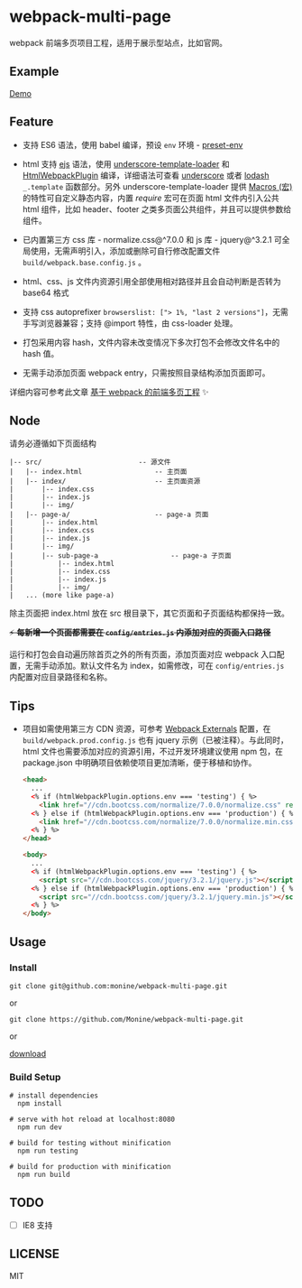 # webpack-multi-page

webpack 前端多页项目工程，适用于展示型站点，比如官网。

## Example

[Demo](https://monine.github.io/webpack-multi-page/dist/)

## Feature

- 支持 ES6 语法，使用 babel 编译，预设 `env` 环境 - [preset-env](https://babeljs.io/docs/plugins/preset-env/)

- html 支持 [ejs](http://ejs.co/) 语法，使用 [underscore-template-loader](https://github.com/emaphp/underscore-template-loader) 和 [HtmlWebpackPlugin](https://github.com/jantimon/html-webpack-plugin) 编译，详细语法可查看 [underscore](http://underscorejs.org/#template) 或者 [lodash](https://lodash.com/docs/4.17.4#template) `_.template` 函数部分。另外 underscore-template-loader 提供 [Macros (宏)](https://github.com/emaphp/underscore-template-loader#macros) 的特性可自定义静态内容，内置 *require* 宏可在页面 html 文件内引入公共 html 组件，比如 header、footer 之类多页面公共组件，并且可以提供参数给组件。

- 已内置第三方 css 库 - normalize.css@^7.0.0 和 js 库 - jquery@^3.2.1 可全局使用，无需声明引入，添加或删除可自行修改配置文件 `build/webpack.base.config.js` 。

- html、css、js 文件内资源引用全部使用相对路径并且会自动判断是否转为 base64 格式

- 支持 css autoprefixer `browserslist: ["> 1%, "last 2 versions"]`，无需手写浏览器兼容；支持 @import 特性，由 css-loader 处理。

- 打包采用内容 hash，文件内容未改变情况下多次打包不会修改文件名中的 hash 值。

- 无需手动添加页面 webpack entry，只需按照目录结构添加页面即可。

详细内容可参考此文章 [基于 webpack 的前端多页工程](https://monine.github.io/#/article/21) ✨

## Node

请务必遵循如下页面结构

  ``` base
  |-- src/                        -- 源文件
  |   |-- index.html                  -- 主页面
  |   |-- index/                      -- 主页面资源
  |       |-- index.css
  |       |-- index.js
  |       |-- img/
  |   |-- page-a/                     -- page-a 页面
  |       |-- index.html
  |       |-- index.css
  |       |-- index.js
  |       |-- img/
  |       |-- sub-page-a                  -- page-a 子页面
  |           |-- index.html
  |           |-- index.css
  |           |-- index.js
  |           |-- img/
  |   ... (more like page-a)
  ```

  除主页面把 index.html 放在 src 根目录下，其它页面和子页面结构都保持一致。

  ~~:zap: **每新增一个页面都需要在 `config/entries.js` 内添加对应的页面入口路径**~~

  运行和打包会自动遍历除首页之外的所有页面，添加页面对应 webpack 入口配置，无需手动添加。默认文件名为 index，如需修改，可在 `config/entries.js` 内配置对应目录路径和名称。

## Tips

- 项目如需使用第三方 CDN 资源，可参考 [Webpack Externals](https://doc.webpack-china.org/configuration/externals/) 配置，在 `build/webpack.prod.config.js` 也有 jquery 示例（已被注释）。与此同时，html 文件也需要添加对应的资源引用，不过开发环境建议使用 npm 包，在 package.json 中明确项目依赖使项目更加清晰，便于移植和协作。

  ``` html
  <head>
    ...
    <% if (htmlWebpackPlugin.options.env === 'testing') { %>
      <link href="//cdn.bootcss.com/normalize/7.0.0/normalize.css" rel="stylesheet">
    <% } else if (htmlWebpackPlugin.options.env === 'production') { %>
      <link href="//cdn.bootcss.com/normalize/7.0.0/normalize.min.css" rel="stylesheet">
    <% } %>
  </head>

  <body>
    ...
    <% if (htmlWebpackPlugin.options.env === 'testing') { %>
      <script src="//cdn.bootcss.com/jquery/3.2.1/jquery.js"></script>
    <% } else if (htmlWebpackPlugin.options.env === 'production') { %>
      <script src="//cdn.bootcss.com/jquery/3.2.1/jquery.min.js"></script>
    <% } %>
  </body>
  ```

## Usage

### Install

`git clone git@github.com:monine/webpack-multi-page.git`

or

`git clone https://github.com/Monine/webpack-multi-page.git`

or

[download](https://codeload.github.com/Monine/webpack-multi-page/zip/master)

### Build Setup

``` base
# install dependencies
  npm install

# serve with hot reload at localhost:8080
  npm run dev

# build for testing without minification
  npm run testing

# build for production with minification
  npm run build
```

## TODO

- [ ] IE8 支持

## LICENSE

MIT
